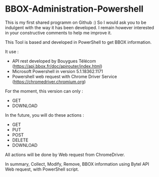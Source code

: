 # BBOX-Administration-Powershell

This is my first shared programm on Github :)
So I would ask you to be indulgent with the way it has been developed.
I remain however interested in your constructive comments to help me improve it.

This Tool is based and developed in PowerShell to get BBOX information.

It use : 
- API rest developed by Bouygues Télécom (https://api.bbox.fr/doc/apirouter/index.html)
- Microsoft Powershell in version 5.1.18362.1171
- Powershell web request with Chrome Driver Service (https://chromedriver.chromium.org)

For the moment, this version can only :
- GET
- DOWNLOAD

In the future, you will do these actions :
- GET
- PUT
- POST
- DELETE
- DOWNLOAD

All actions will be done by Web request from ChromeDriver.

In summary, Collect, Modify, Remove, BBOX information using Bytel API Web request, with PowerShell script.
